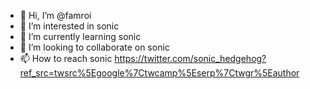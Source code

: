 - 👋 Hi, I’m @famroi
- 👀 I’m interested in sonic
- 🌱 I’m currently learning sonic
- 💞️ I’m looking to collaborate on sonic
- 📫 How to reach sonic https://twitter.com/sonic_hedgehog?ref_src=twsrc%5Egoogle%7Ctwcamp%5Eserp%7Ctwgr%5Eauthor 

<!---
famroi/famroi is a ✨ special ✨ repository because its `README.md` (this file) appears on your GitHub profile.
You can click the Preview link to take a look at your changes.
--->
